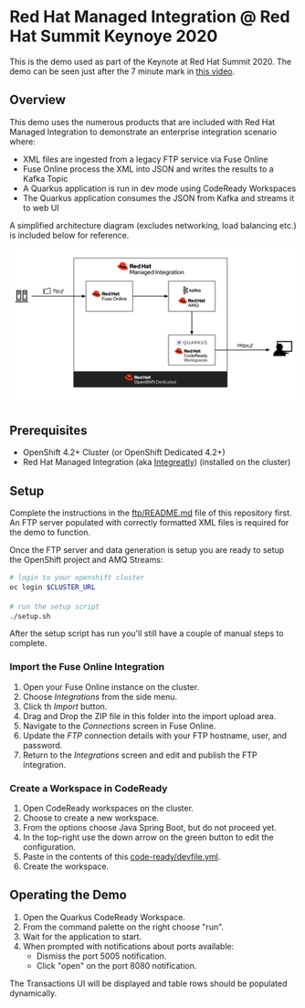 # Red Hat Managed Integration @ Red Hat Summit Keynoye 2020

This is the demo used as part of the Keynote at Red Hat Summit 2020. The demo
can be seen just after the 7 minute mark in
[this video](https://www.pscp.tv/w/1ynJOppLNeWxR).

## Overview

This demo uses the numerous products that are included with Red Hat Managed
Integration to demonstrate an enterprise integration scenario where:

* XML files are ingested from a legacy FTP service via Fuse Online
* Fuse Online process the XML into JSON and writes the results to a Kafka Topic
* A Quarkus application is run in dev mode using CodeReady Workspaces
* The Quarkus application consumes the JSON from Kafka and streams it to web UI

A simplified architecture diagram (excludes networking, load balancing etc.) is
included below for reference.

![RHMI Demo Architecure](architecture.png "RHMI Demo Architecure")

## Prerequisites

* OpenShift 4.2+ Cluster (or OpenShift Dedicated 4.2+)
* Red Hat Managed Integration (aka [Integreatly](https://github.com/integr8ly/integreatly-operator/)) (installed on the cluster)

## Setup

Complete the instructions in the [ftp/README.md](/ftp/README.md) file of this repository first.
An FTP server populated with correctly formatted XML files is required for the
demo to function.

Once the FTP server and data generation is setup you are ready to setup the
OpenShift project and AMQ Streams:

```bash
# login to your openshift cluster
oc login $CLUSTER_URL

# run the setup script
./setup.sh
```

After the setup script has run you'll still have a couple of manual steps to
complete.

### Import the Fuse Online Integration

1. Open your Fuse Online instance on the cluster.
1. Choose *Integrations* from the side menu.
1. Click th *Import* button.
1. Drag and Drop the ZIP file in this folder into the import upload area.
1. Navigate to the *Connections* screen in Fuse Online.
1. Update the *FTP* connection details with your FTP hostname, user, and password.
1. Return to the *Integrations* screen and edit and publish the FTP integration.

### Create a Workspace in CodeReady

1. Open CodeReady workspaces on the cluster.
1. Choose to create a new workspace.
1. From the options choose Java Spring Boot, but do not proceed yet.
1. In the top-right use the down arrow on the green button to edit the configuration.
1. Paste in the contents of this [code-ready/devfile.yml](/code-ready/devfile.yml).
1. Create the workspace.

## Operating the Demo

1. Open the Quarkus CodeReady Workspace.
1. From the command palette on the right choose "run".
1. Wait for the application to start.
1. When prompted with notifications about ports available:
    * Dismiss the port 5005 notification.
    * Click "open" on the port 8080 notification.

The Transactions UI will be displayed and table rows should be populated
dynamically.